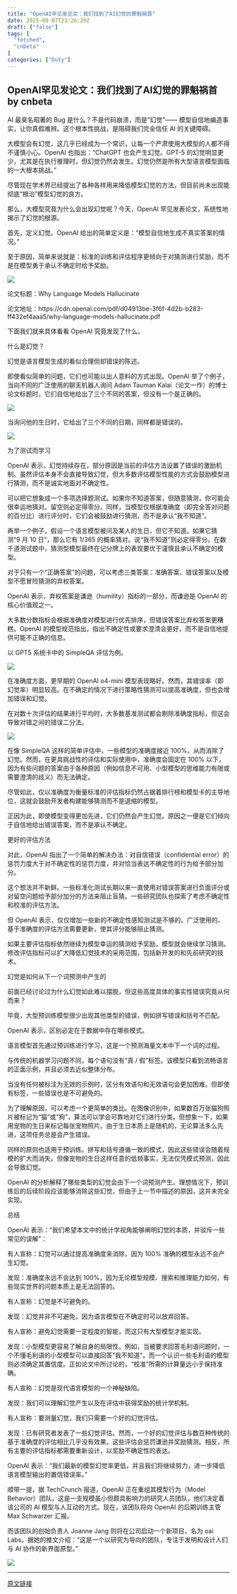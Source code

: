 ```yaml
---
title: "OpenAI罕见发论文：我们找到了AI幻觉的罪魁祸首"
date: 2025-09-07T23:26:20Z
draft: ["false"]
tags: [
  "fetched",
  "cnbeta"
]
categories: ["Duty"]
---
```

OpenAI罕见发论文：我们找到了AI幻觉的罪魁祸首 by cnbeta
------
<div style="margin-top:10px" class="content" id="artibody"><p>AI 最臭名昭著的 Bug 是什么？不是代码崩溃，而是“幻觉”—— 模型自信地编造事实，让你真假难辨。这个根本性挑战，是阻碍我们完全信任 AI 的关键障碍。</p><div class="article-global"></div><p>大模型会有幻觉，这几乎已经成为一个常识，让每一个严肃使用大模型的人都不得不谨慎小心。OpenAI 也指出：“ChatGPT 也会产生幻觉。GPT-5 的幻觉明显更少，尤其是在执行推理时，但幻觉仍然会发生。幻觉仍然是所有大型语言模型面临的一大根本挑战。”</p><p>尽管现在学术界已经提出了各种各样用来降低模型幻觉的方法，但目前尚未出现能彻底“根治”模型幻觉的良方。</p><p>那么，大模型究竟为什么会出现幻觉呢？今天，OpenAI 罕见发表论文，系统性地揭示了幻觉的根源。</p><p>首先，定义幻觉。OpenAI 给出的简单定义是：“模型自信地生成不真实答案的情况。”</p><p>至于原因，简单来说就是：标准的训练和评估程序更倾向于对猜测进行奖励，而不是在模型勇于承认不确定时给予奖励。</p><p><img src="https://static.cnbetacdn.com/article/2025/0906/0a6e985bc745ffc.webp"><br></p><p>论文标题：Why Language Models Hallucinate</p><p>论文地址：https://cdn.openai.com/pdf/d04913be-3f6f-4d2b-b283-ff432ef4aaa5/why-language-models-hallucinate.pdf</p><p>下面我们就来具体看看 OpenAI 究竟发现了什么。</p><p>什么是幻觉？</p><p>幻觉是语言模型生成的看似合理但却错误的陈述。</p><p>即使看似简单的问题，它们也可能以出人意料的方式出现。OpenAI 举了个例子，当向不同的广泛使用的聊天机器人询问 Adam Tauman Kalai（论文一作）的博士论文标题时，它们自信地给出了三个不同的答案，但没有一个是正确的。</p><p><img src="https://static.cnbetacdn.com/article/2025/0906/10d845682ccde62.webp"><br></p><p>当询问他的生日时，它给出了三个不同的日期，同样都是错误的。</p><p><img src="https://static.cnbetacdn.com/article/2025/0906/1212ef009385958.webp"><br></p><p>为了测试而学习</p><p>OpenAI 表示，幻觉持续存在，部分原因是当前的评估方法设置了错误的激励机制。虽然评估本身不会直接导致幻觉，但大多数评估模型性能的方式会鼓励模型进行猜测，而不是诚实地面对不确定性。</p><p>可以把它想象成一个多项选择题测试。如果你不知道答案，但随意猜测，你可能会很幸运地猜对。留空则必定得零分。同样，当模型仅根据准确度（即完全答对问题的百分比）进行评分时，它们会被鼓励进行猜测，而不是承认“我不知道”。</p><p>再举一个例子，假设一个语言模型被问及某人的生日，但它不知道。如果它猜测“9 月 10 日”，那么它有 1/365 的概率猜对。说“我不知道”则必定得零分。在数千道测试题中，猜测型模型最终在记分牌上的表现要优于谨慎且承认不确定的模型。</p><p>对于只有一个“正确答案”的问题，可以考虑三类答案：准确答案、错误答案以及模型不愿冒险猜测的弃权答案。</p><p>OpenAI 表示，弃权答案是谦逊（humility）指标的一部分，而谦逊是 OpenAI 的核心价值观之一。</p><p>大多数分数指标会根据准确度对模型进行优先排序，但错误答案比弃权答案更糟糕。OpenAI 的模型规范指出，指出不确定性或要求澄清会更好，而不是自信地提供可能不正确的信息。</p><p>以 GPT5 系统卡中的 SimpleQA 评估为例。</p><p><img src="https://static.cnbetacdn.com/article/2025/0906/1c9d441b85b8139.webp"><br></p><p>在准确度方面，更早期的 OpenAI o4-mini 模型表现略好。然而，其错误率（即幻觉率）明显较高。在不确定的情况下进行策略性猜测可以提高准确度，但也会增加错误和幻觉。</p><p>在对数十次评估的结果进行平均时，大多数基准测试都会剔除准确度指标，但这会导致对错之间的错误二分法。</p><p><img src="https://static.cnbetacdn.com/article/2025/0906/e116b45c4ddaff9.webp"><br></p><p>在像 SimpleQA 这样的简单评估中，一些模型的准确度接近 100%，从而消除了幻觉。然而，在更具挑战性的评估和实际使用中，准确度会固定在 100% 以下，因为有些问题的答案由于各种原因（例如信息不可用、小型模型的思维能力有限或需要澄清的歧义）而无法确定。</p><p>尽管如此，仅以准确度为衡量标准的评估指标仍然占据着排行榜和模型卡的主导地位，这就会鼓励开发者构建能够猜测而不是退缩的模型。</p><p>正因为此，即使模型变得更加先进，它们仍然会产生幻觉。原因之一便是它们倾向于自信地给出错误答案，而不是承认不确定。</p><p>更好的评估方法</p><p>对此，OpenAI 指出了一个简单的解决办法：对自信错误（confidential error）的惩罚力度大于对不确定性的惩罚力度，并对恰当表达不确定性的行为给予部分加分。</p><p>这个想法并不新鲜。一些标准化测试长期以来一直使用对错误答案进行负面评分或对留空问题给予部分加分的方法来阻止盲猜。一些研究团队也探索了考虑不确定性和校准的评估方法。</p><p>但 OpenAI 表示，仅仅增加一些新的不确定性感知测试是不够的。广泛使用的、基于准确度的评估方法需要更新，使其评分能够阻止猜测。</p><p>如果主要评估指标依然继续为模型幸运的猜测给予奖励，模型就会继续学习猜测。修改评估指标可以扩大降低幻觉技术的采用范围，包括新开发的和先前研究的技术。</p><p>幻觉是如何从下一个词预测中产生的</p><p>前面已经讨论过为什么幻觉如此难以摆脱，但这些高度具体的事实性错误究竟从何而来？</p><p>毕竟，大型预训练模型很少出现其他类型的错误，例如拼写错误和括号不匹配。</p><p>OpenAI 表示，区别必定在于数据中存在哪些模式。</p><p>语言模型首先通过预训练进行学习，这是一个预测海量文本中下一个词的过程。</p><p>与传统的机器学习问题不同，每个语句没有“真 / 假”标签。该模型只看到流畅语言的正面示例，并且必须去近似整体分布。</p><p>当没有任何被标注为无效的示例时，区分有效语句和无效语句会更加困难。但即使有标签，一些错误也是不可避免的。</p><p>为了理解原因，可以考虑一个更简单的类比。在图像识别中，如果数百万张猫狗照片被标记为“猫”或“狗”，算法可以学会可靠地对它们进行分类。但想象一下，如果用宠物的生日来标记每张宠物照片。由于生日本质上是随机的，无论算法多么先进，这项任务总是会产生错误。</p><p>同样的原则也适用于预训练。拼写和括号遵循一致的模式，因此这些错误会随着规模的扩大而消失。但像宠物的生日这样任意的低频事实，无法仅凭模式预测，因此会导致幻觉。</p><p>OpenAI 的分析解释了哪些类型的幻觉会由下一个词预测产生。理想情况下，预训练后的后续阶段应该能够消除这些幻觉，但由于上一节中描述的原因，这并未完全实现。</p><p>总结</p><p>OpenAI 表示：“我们希望本文中的统计学视角能够阐明幻觉的本质，并驳斥一些常见的误解”：</p><p>有人宣称：幻觉可以通过提高准确度来消除，因为 100% 准确的模型永远不会产生幻觉。</p><p>发现：准确度永远不会达到 100%，因为无论模型规模、搜索和推理能力如何，有些现实世界的问题本质上是无法回答的。</p><p>有人宣称：幻觉是不可避免的。</p><p>发现：幻觉并非不可避免，因为语言模型在不确定时可以放弃回答。</p><p>有人宣称：避免幻觉需要一定程度的智能，而这只有大型模型才能实现。</p><p>发现：小型模型更容易了解自身的局限性。例如，当被要求回答毛利语问题时，一个不懂毛利语的小型模型可以直接回答“我不知道”，而一个认识一些毛利语的模型则必须确定其置信度。正如论文中所讨论的，“校准”所需的计算量远小于保持准确。</p><p>有人宣称：幻觉是现代语言模型的一个神秘缺陷。</p><p>发现：我们可以理解幻觉产生以及在评估中获得奖励的统计学机制。</p><p>有人宣称：要测量幻觉，我们只需要一个好的幻觉评估。</p><p>发现：已有研究者发表了一些幻觉评估。然而，一个好的幻觉评估与数百种传统的基于准确度的评估相比几乎没有效果，这些评估会惩罚谦逊并奖励猜测。相反，所有主要的评估指标都需要重新设计，以奖励不确定性的表达。</p><p>OpenAI 表示：“我们最新的模型幻觉率更低，并且我们将继续努力，进一步降低语言模型输出的置信错误率。”</p><p>顺带一提，据 TechCrunch 报道，OpenAI 正在重组其模型行为（Model Behavior）团队，这是一支规模虽小但颇具影响力的研究人员团队，他们决定着该公司的 AI 模型与人互动的方式。现在，该团队将向 OpenAI 的后期训练主管 Max Schwarzer 汇报。</p><p>而该团队的创始负责人 Joanne Jang 则将在公司启动一个新项目，名为 oai Labs。据她的推文介绍：“这是一个以研究为导向的团队，专注于发明和设计人们与 AI 协作的新界面原型。”</p><p><img src="https://static.cnbetacdn.com/article/2025/0906/dc3cac0c281a964.webp"><br></p></div>  
<hr>
<a href="https://m.cnbeta.com.tw/wap/view/1523180.htm",target="_blank" rel="noopener noreferrer">原文链接</a>
